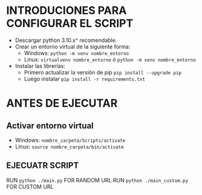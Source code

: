 # INTRODUCIONES PARA CONFIGURAR EL SCRIPT

* Descargar python 3.10.x^ recomendable.
* Crear un entorno virtual de la siguiente forma:
  * Windows: `python -m venv nombre_entorno`
  * Linux: `virtualvenv nombre_entorno` ó `python -m venv nombre_entorno`
* Instalar las librerías: 
  * Primero actualizar la versión de pip `pip install --upgrade pip` 
  * Luego instalar `pip install -r requirements.txt` 

# ANTES DE EJECUTAR
## Activar entorno virtual
* Windows: `nombre_carpeta/Scripts/activate`
* Linux: `source nombre_carpeta/bin/activate`
## EJECUATR SCRIPT
RUN `python ./main.py` FOR RANDOM URL
RUN `python ./main_custom.py` FOR CUSTOM URL